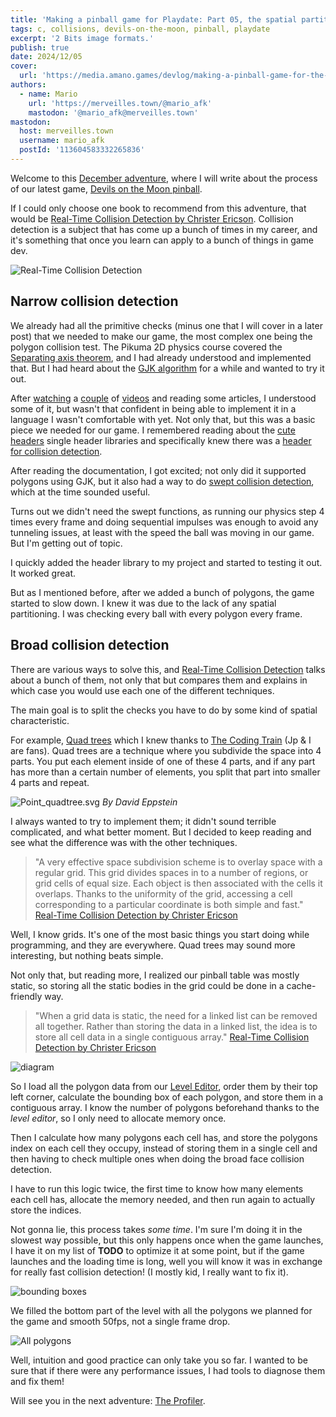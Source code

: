 ```yaml
---
title: 'Making a pinball game for Playdate: Part 05, the spatial partition'
tags: c, collisions, devils-on-the-moon, pinball, playdate
excerpt: '2 Bits image formats.'
publish: true
date: 2024/12/05
cover:
  url: 'https://media.amano.games/devlog/making-a-pinball-game-for-the-playdate-part-05-the-spatial-partition/02.gif'
authors:
  - name: Mario
    url: 'https://merveilles.town/@mario_afk'
    mastodon: '@mario_afk@merveilles.town'
mastodon:
  host: merveilles.town
  username: mario_afk
  postId: '113604583332265836'
---
```


Welcome to this [December adventure](https://eli.li/december-adventure), where I will write about the process of our latest game, [Devils on the Moon pinball](https://play.date/games/devils-on-the-moon-pinball/).

If I could only choose one book to recommend from this adventure, that would be [Real-Time Collision Detection by Christer Ericson](https://realtimecollisiondetection.net/books/rtcd/). Collision detection is a subject that has come up a bunch of times in my career, and it's something that once you learn can apply to a bunch of things in game dev.

![Real-Time Collision Detection](https://media.amano.games/devlog/making-a-pinball-game-for-the-playdate-part-05-the-spatial-partition/cover.png)

## Narrow collision detection

We already had all the primitive checks (minus one that I will cover in a later post) that we needed to make our game, the most complex one being the polygon collision test. The Pikuma 2D physics course covered the [Separating axis theorem](https://en.wikipedia.org/wiki/Hyperplane_separation_theorem), and I had already understood and implemented that. But I had heard about the [GJK algorithm](https://en.wikipedia.org/wiki/Gilbert%E2%80%93Johnson%E2%80%93Keerthi_distance_algorithm) for a while and wanted to try it out.

After [watching](https://www.youtube.com/watch?v=Qupqu1xe7Io) a [couple](https://www.youtube.com/watch?v=ajv46BSqcK4) of [videos](https://www.youtube.com/watch?v=MDusDn8oTSE) and reading some articles, I understood some of it, but wasn't that confident in being able to implement it in a language I wasn't comfortable with yet. Not only that, but this was a basic piece we needed for our game. I remembered reading about the [cute headers](https://github.com/RandyGaul/cute_headers) single header libraries and specifically knew there was a [header for collision detection](https://github.com/RandyGaul/cute_headers/blob/master/cute_c2.h).

After reading the documentation, I got excited; not only did it supported polygons using GJK, but it also had a way to do [swept collision detection](https://blog.hamaluik.ca/posts/swept-aabb-collision-using-minkowski-difference/), which at the time sounded useful.

Turns out we didn't need the swept functions, as running our physics step 4 times every frame and doing sequential impulses was enough to avoid any tunneling issues, at least with the speed the ball was moving in our game. But I'm getting out of topic.

I quickly added the header library to my project and started to testing it out. It worked great.

But as I mentioned before, after we added a bunch of polygons, the game started to slow down. I knew it was due to the lack of any spatial partitioning. I was checking every ball with every polygon every frame.

## Broad collision detection

There are various ways to solve this, and [Real-Time Collision Detection](https://realtimecollisiondetection.net/books/rtcd/) talks about a bunch of them, not only that but compares them and explains in which case you would use each one of the different techniques.

The main goal is to split the checks you have to do by some kind of spatial characteristic.

For example, [Quad trees](https://en.wikipedia.org/wiki/Quadtree) which I knew thanks to [The Coding Train](https://youtu.be/OJxEcs0w_kE?si=X3F3cgFOXt6HC0yh) (Jp & I are fans). Quad trees are a technique where you subdivide the space into 4 parts. You put each element inside of one of these 4 parts, and if any part has more than a certain number of elements, you split that part into smaller 4 parts and repeat.

![Point_quadtree.svg](https://media.amano.games/devlog/making-a-pinball-game-for-the-playdate-part-05-the-spatial-partition/Point_quadtree.svg)
_By David Eppstein_

I always wanted to try to implement them; it didn't sound terrible complicated, and what better moment. But I decided to keep reading and see what the difference was with the other techniques.

> "A very effective space subdivision scheme is to overlay space with a regular grid. This grid divides spaces in to a number of regions, or grid cells of equal size. Each object is then associated with the cells it overlaps.
> Thanks to the uniformity of the grid, accessing a cell corresponding to a particular coordinate is both simple and fast."
> [Real-Time Collision Detection by Christer Ericson](https://realtimecollisiondetection.net/books/rtcd/)

Well, I know grids. It's one of the most basic things you start doing while programming, and they are everywhere. Quad trees may sound more interesting, but nothing beats simple.

Not only that, but reading more, I realized our pinball table was mostly static, so storing all the static bodies in the grid could be done in a cache-friendly way.

> "When a grid data is static, the need for a linked list can be removed all together. Rather than storing the data in a linked list, the idea is to store all cell data in a single contiguous array."
> [Real-Time Collision Detection by Christer Ericson](https://realtimecollisiondetection.net/books/rtcd/)

![diagram](https://media.amano.games/devlog/making-a-pinball-game-for-the-playdate-part-05-the-spatial-partition/diagram.png)

So I load all the polygon data from our [Level Editor](https://amano.games/devlog/making-a-pinball-game-for-the-playdate-part-03-the-first-level-editor), order them by their top left corner, calculate the bounding box of each polygon, and store them in a contiguous array. I know the number of polygons beforehand thanks to the _level editor_, so I only need to allocate memory once.

Then I calculate how many polygons each cell has, and store the polygons index on each cell they occupy, instead of storing them in a single cell and then having to check multiple ones when doing the broad face collision detection.

I have to run this logic twice, the first time to know how many elements each cell has, allocate the memory needed, and then run again to actually store the indices.

Not gonna lie, this process takes _some time_. I'm sure I'm doing it in the slowest way possible, but this only happens once when the game launches, I have it on my list of **TODO** to optimize it at some point, but if the game launches and the loading time is long, well you will know it was in exchange for really fast collision detection! (I mostly kid, I really want to fix it).

![bounding boxes](https://media.amano.games/devlog/making-a-pinball-game-for-the-playdate-part-05-the-spatial-partition/01.gif)

We filled the bottom part of the level with all the polygons we planned for the game and smooth 50fps, not a single frame drop.

![All polygons](https://media.amano.games/devlog/making-a-pinball-game-for-the-playdate-part-05-the-spatial-partition/02.gif)

Well, intuition and good practice can only take you so far. I wanted to be sure that if there were any performance issues, I had tools to diagnose them and fix them!

Will see you in the next adventure: [The Profiler](https://amano.games/devlog/making-a-pinball-game-for-the-playdate-part-06-the-profiler).

